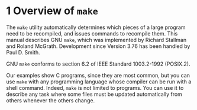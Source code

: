 # 1 Overview of `make`

The `make` utility automatically determines which pieces of a large program need to be recompiled, and issues commands to recompile them.
This manual describes GNU `make`, which was implemented by Richard Stallman and Roland McGrath.
Development since Version 3.76 has been handled by Paul D. Smith.

GNU `make` conforms to section 6.2 of IEEE Standard 1003.2-1992 (POSIX.2).

Our examples show C programs, since they are most common, but you can use `make` with any programming language whose compiler can be run with a shell command.
Indeed, `make` is not limited to programs.
You can use it to describe any task where some files must be updated automatically from others whenever the others change.
